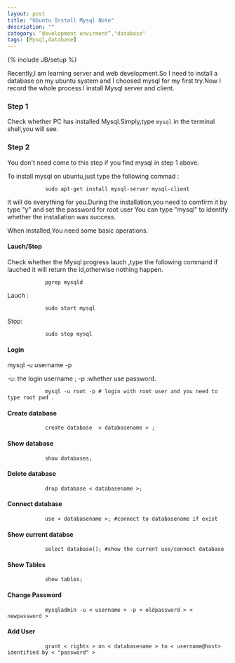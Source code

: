 ```yaml
---
layout: post
title: "Ubuntu Install Mysql Note"
description: ""
category: “development envirment”,"database"
tags: [Mysql,database]
---
```

{% include JB/setup %}

Recently,I am learning server and web development.So I need to install a database on my ubuntu 
system and I choosed mysql for my first try.Now I record the whole process I install Mysql server and client.


### Step 1
Check whether  PC has installed Mysql.Simply,type `mysql` in the terminal shell,you will see.


### Step 2
You don't need come to this step if you find mysql in step 1 above.

To install mysql on ubuntu,just type the following commad :


                sudo apt-get install mysql-server mysql-client


It will do everything for you.During the installation,you need to comfirm it by type "y" and set the password for root user
You can type "mysql" to identify whether the installation was success.


When installed,You need some basic operations.

#### Lauch/Stop
Check whether the Mysql progress lauch ,type the following command if lauched it will return the id,otherwise nothing happen.

                pgrep mysqld

Lauch :

                sudo start mysql 

Stop:

                sudo stop mysql

#### Login
mysql -u username -p

-u: the login username ; -p :whether use password.

                mysql -u root -p # login with root user and you need to type root pwd .


#### Create database
                create database  < databasename > ;

#### Show database
                show databases;

#### Delete database
                drop database < databasename >;

#### Connect database
                use < databasename >; #connect to databasename if exist

#### Show current databse
                select database(); #show the current use/connect database

#### Show Tables
                show tables;

#### Change Password
                mysqladmin -u < username > -p < oldpassword > < newpassword >

#### Add User
                grant < rights > on < databasename > to < username@host> identified by < "password" >

